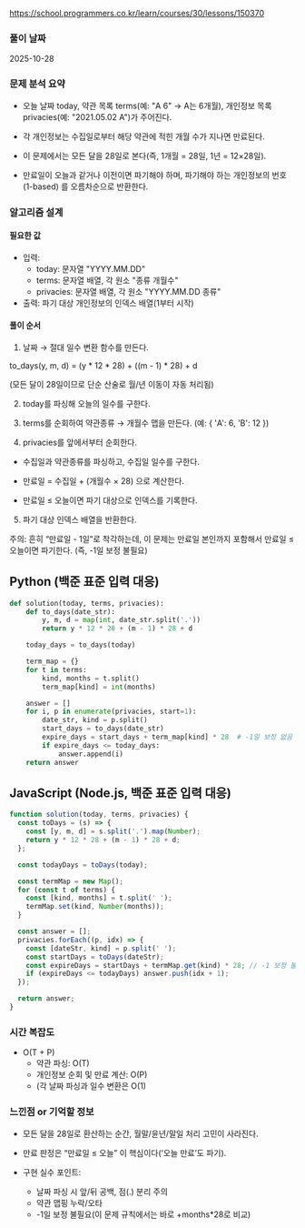 https://school.programmers.co.kr/learn/courses/30/lessons/150370

### 풀이 날짜

2025-10-28

### 문제 분석 요약
- 오늘 날짜 today, 약관 목록 terms(예: "A 6" → A는 6개월), 개인정보 목록 privacies(예: "2021.05.02 A")가 주어진다.

- 각 개인정보는 수집일로부터 해당 약관에 적힌 개월 수가 지나면 만료된다.

- 이 문제에서는 모든 달을 28일로 본다(즉, 1개월 = 28일, 1년 = 12×28일).

- 만료일이 오늘과 같거나 이전이면 파기해야 하며, 파기해야 하는 개인정보의 번호(1-based) 를 오름차순으로 반환한다.

### 알고리즘 설계

#### 필요한 값

- 입력:
    - today: 문자열 "YYYY.MM.DD"
    - terms: 문자열 배열, 각 원소 "종류 개월수" 
    - privacies: 문자열 배열, 각 원소 "YYYY.MM.DD 종류"
- 출력: 파기 대상 개인정보의 인덱스 배열(1부터 시작)

#### 풀이 순서
1. 날짜 → 절대 일수 변환 함수를 만든다.

to_days(y, m, d) = (y * 12 * 28) + ((m - 1) * 28) + d

(모든 달이 28일이므로 단순 산술로 월/년 이동이 자동 처리됨)

2. today를 파싱해 오늘의 일수를 구한다.

3. terms를 순회하여 약관종류 → 개월수 맵을 만든다. (예: { 'A': 6, 'B': 12 })

4. privacies를 앞에서부터 순회한다.

- 수집일과 약관종류를 파싱하고, 수집일 일수를 구한다.

- 만료일 = 수집일 + (개월수 × 28) 으로 계산한다.

- 만료일 ≤ 오늘이면 파기 대상으로 인덱스를 기록한다.

5. 파기 대상 인덱스 배열을 반환한다.

주의: 흔히 “만료일 - 1일”로 착각하는데, 이 문제는 만료일 본인까지 포함해서 만료일 ≤ 오늘이면 파기한다. (즉, -1일 보정 불필요)

## Python (백준 표준 입력 대응)

```python
def solution(today, terms, privacies):
    def to_days(date_str):
        y, m, d = map(int, date_str.split('.'))
        return y * 12 * 28 + (m - 1) * 28 + d

    today_days = to_days(today)

    term_map = {}
    for t in terms:
        kind, months = t.split()
        term_map[kind] = int(months)

    answer = []
    for i, p in enumerate(privacies, start=1):
        date_str, kind = p.split()
        start_days = to_days(date_str)
        expire_days = start_days + term_map[kind] * 28  # -1일 보정 없음
        if expire_days <= today_days:
            answer.append(i)
    return answer

```

## JavaScript (Node.js, 백준 표준 입력 대응)

```javascript
function solution(today, terms, privacies) {
  const toDays = (s) => {
    const [y, m, d] = s.split('.').map(Number);
    return y * 12 * 28 + (m - 1) * 28 + d;
  };

  const todayDays = toDays(today);

  const termMap = new Map();
  for (const t of terms) {
    const [kind, months] = t.split(' ');
    termMap.set(kind, Number(months));
  }

  const answer = [];
  privacies.forEach((p, idx) => {
    const [dateStr, kind] = p.split(' ');
    const startDays = toDays(dateStr);
    const expireDays = startDays + termMap.get(kind) * 28; // -1 보정 불필요
    if (expireDays <= todayDays) answer.push(idx + 1);
  });

  return answer;
}

```

### 시간 복잡도

- O(T + P)
  - 약관 파싱: O(T)
  - 개인정보 순회 및 만료 계산: O(P)
  - (각 날짜 파싱과 일수 변환은 O(1)

### 느낀점 or 기억할 정보
- 모든 달을 28일로 환산하는 순간, 월말/윤년/말일 처리 고민이 사라진다.

- 만료 판정은 “만료일 ≤ 오늘” 이 핵심이다(‘오늘 만료’도 파기).

- 구현 실수 포인트:
  - 날짜 파싱 시 앞/뒤 공백, 점(.) 분리 주의
  - 약관 맵핑 누락/오타
  - -1일 보정 불필요(이 문제 규칙에서는 바로 +months*28로 비교)